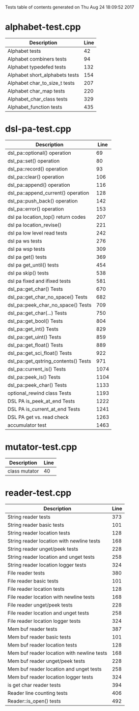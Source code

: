 Tests table of contents generated on Thu Aug 24 18:09:52 2017

# alphabet-test.cpp
| Description | Line |
|-------------|------|
| Alphabet tests | 42 |
| Alphabet combiners tests | 94 |
| Alphabet typedefed tests | 132 |
| Alphabet short_alphabets tests | 154 |
| Alphabet char_to_size_t tests | 207 |
| Alphabet char_map tests | 220 |
| Alphabet_char_class tests | 329 |
| Alphabet_function tests | 435 |

# dsl-pa-test.cpp
| Description | Line |
|-------------|------|
| dsl_pa::optional() operation | 69 |
| dsl_pa::set() operation | 80 |
| dsl_pa::record() operation | 93 |
| dsl_pa::clear() operation | 106 |
| dsl_pa::append() operation | 116 |
| dsl_pa::append_current() operation | 128 |
| dsl_pa::push_back() operation | 142 |
| dsl_pa::error() operation | 153 |
| dsl pa location_top() return codes | 207 |
| dsl pa location_revise() | 221 |
| dsl pa low level read tests | 242 |
| dsl pa ws tests | 276 |
| dsl pa wsp tests | 309 |
| dsl pa get() tests | 369 |
| dsl pa get_until() tests | 454 |
| dsl pa skip() tests | 538 |
| dsl pa fixed and ifixed tests | 581 |
| dsl_pa::get_char() Tests | 670 |
| dsl_pa::get_char_no_space() Tests | 682 |
| dsl_pa::peek_char_no_space() Tests | 709 |
| dsl_pa::get_char(...) Tests | 750 |
| dsl_pa::get_bool() Tests | 804 |
| dsl_pa::get_int() Tests | 829 |
| dsl_pa::get_uint() Tests | 859 |
| dsl_pa::get_float() Tests | 889 |
| dsl_pa::get_sci_float() Tests | 922 |
| dsl_pa::get_qstring_contents() Tests | 971 |
| dsl_pa::current_is() Tests | 1074 |
| dsl_pa::peek_is() Tests | 1104 |
| dsl_pa::peek_char() Tests | 1133 |
| optional_rewind class Tests | 1193 |
| DSL PA is_peek_at_end Tests | 1222 |
| DSL PA is_current_at_end Tests | 1241 |
| DSL PA get vs. read check | 1263 |
| accumulator test | 1463 |

# mutator-test.cpp
| Description | Line |
|-------------|------|
| class mutator | 40 |

# reader-test.cpp
| Description | Line |
|-------------|------|
| String reader tests | 373 |
| String reader basic tests | 101 |
| String reader location tests | 128 |
| String reader location with newline tests | 168 |
| String reader unget/peek tests | 228 |
| String reader location and unget tests | 258 |
| String reader location logger tests | 324 |
| File reader tests | 380 |
| File reader basic tests | 101 |
| File reader location tests | 128 |
| File reader location with newline tests | 168 |
| File reader unget/peek tests | 228 |
| File reader location and unget tests | 258 |
| File reader location logger tests | 324 |
| Mem buf reader tests | 387 |
| Mem buf reader basic tests | 101 |
| Mem buf reader location tests | 128 |
| Mem buf reader location with newline tests | 168 |
| Mem buf reader unget/peek tests | 228 |
| Mem buf reader location and unget tests | 258 |
| Mem buf reader location logger tests | 324 |
| is get char reader tests | 394 |
| Reader line counting tests | 406 |
| Reader::is_open() tests | 492 |
